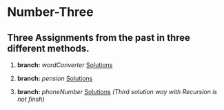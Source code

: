 # Number-Three

## Three Assignments from the past in three different methods.

1. **branch:** _wordConverter_ [Solutions](https://github.com/rubenSinzig/number-three/blob/wordConverter/index.js)

3. **branch:** _pension_ [Solutions](https://github.com/rubenSinzig/number-three/blob/pension/index.js)

5. **branch:** _phoneNumber_ [Solutions](https://github.com/rubenSinzig/number-three/blob/phoneNumber/index.js) _(Third solution way with Recursion is not finsh)_

